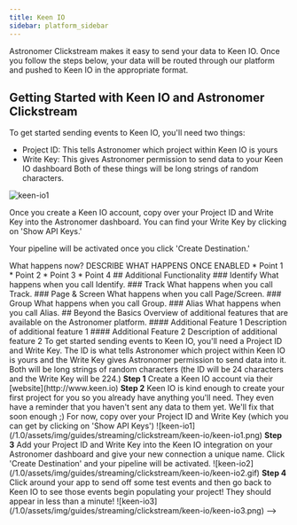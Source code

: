 ```yaml
---
title: Keen IO
sidebar: platform_sidebar
---
```


Astronomer Clickstream makes it easy to send your data to Keen IO. Once you follow the steps below, your data will be routed through our platform and pushed to Keen IO in the appropriate format. 

## Getting Started with Keen IO and Astronomer Clickstream

To get started sending events to Keen IO, you'll need two things:
* Project ID: This tells Astronomer which project within Keen IO is yours
* Write Key: This gives Astronomer permission to send data to your Keen IO dashboard
Both of these things will be long strings of random characters. 

![keen-io1](/1.0/assets/img/guides/streaming/clickstream/keen-io/keen-io1.png)

Once you create a Keen IO account, copy over your Project ID and Write Key into the Astronomer dashboard. You can find your Write Key by clicking on 'Show API Keys.'

Your pipeline will be activated once you click 'Create Destination.'

<!-->
What happens now? DESCRIBE WHAT HAPPENS ONCE ENABLED    
  * Point 1
  * Point 2
  * Point 3
  * Point 4

## Additional Functionality

### Identify
What happens when you call Identify.

### Track
What happens when you call Track.

### Page & Screen
What happens when you call Page/Screen.

### Group
What happens when you call Group.

### Alias
What happens when you call Alias.


## Beyond the Basics
Overview of additional features that are available on the Astronomer platform.

#### Additional Feature 1
Description of additional feature 1

#### Additional Feature 2
Description of additional feature 2




To get started sending events to Keen IO, you'll need a Project ID and Write Key. The ID is what tells Astronomer which project within Keen IO is yours and the Write Key gives Astronomer permission to send data into it. Both will be long strings of random characters (the ID will be 24 characters and the Write Key will be 224.)

<b>Step 1</b> Create a Keen IO account via their [website](http://www.keen.io)

<b>Step 2</b> Keen IO is kind enough to create your first project for you so you already have anything you'll need. They even have a reminder that you haven't sent any data to them yet. We'll fix that soon enough ;) For now, copy over your Project ID and Write Key (which you can get by clicking on 'Show API Keys')

![keen-io1](/1.0/assets/img/guides/streaming/clickstream/keen-io/keen-io1.png)


<b>Step 3</b> Add your Project ID and Write Key into the Keen IO integration on your Astronomer dashboard and give your new connection a unique name. Click 'Create Destination' and your pipeline will be activated.

![keen-io2](/1.0/assets/img/guides/streaming/clickstream/keen-io/keen-io2.gif)

<b>Step 4</b> Click around your app to send off some test events and then go back to Keen IO to see those events begin populating your project! They should appear in less than a minute!

![keen-io3](/1.0/assets/img/guides/streaming/clickstream/keen-io/keen-io3.png)
-->